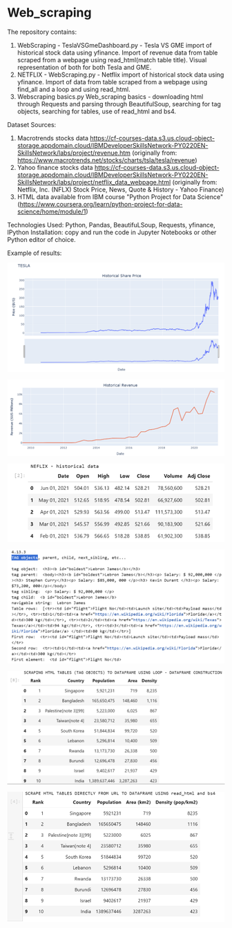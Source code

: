 # Web_scraping

The repository contains:
1. WebScraping - TeslaVSGmeDashboard.py - Tesla VS GME import of historical stock data using yfinance. Import of revenue data from table scraped from a webpage using read_html(match table title). Visual representation of both for both Tesla and GME.
2. NETFLIX - WebScraping.py - Netflix import of historical stock data using yfinance. Import of data from table scraped from a webpage using find_all and a loop and using read_html.
3. Webscraping basics.py Web_scraping basics - downloading html through Requests and parsing through BeautifulSoup, searching for tag objects, searching for tables, use of read_html and bs4.

Dataset Sources: 
1.  Macrotrends stocks data https://cf-courses-data.s3.us.cloud-object-storage.appdomain.cloud/IBMDeveloperSkillsNetwork-PY0220EN-SkillsNetwork/labs/project/revenue.htm (originally from: https://www.macrotrends.net/stocks/charts/tsla/tesla/revenue)
2.  Yahoo finance stocks data https://cf-courses-data.s3.us.cloud-object-storage.appdomain.cloud/IBMDeveloperSkillsNetwork-PY0220EN-SkillsNetwork/labs/project/netflix_data_webpage.html (originally from: Netflix, Inc. (NFLX) Stock Price, News, Quote & History - Yahoo Finance)
3.  HTML data available from IBM course "Python Project for Data Science" (https://www.coursera.org/learn/python-project-for-data-science/home/module/1)


Technologies Used: Python, Pandas, BeautifuLSoup, Requests, yfinance, IPython
Installation: copy and run the code in Jupyter Notebooks or other Python editor of choice.

Example of results:

![Tesla Historical Share Price](tesla_historical_share_price.png)


![Tesla Historical Revenue](tesla_historical_revenue.png)


![Netflix Historical Stocks Data - Scraping tables in 4 ways](Netflix_historical_data.png)


![Tag_objects](Tag_objects.png)


![Most Densely Populated Countries - Scraping tables to df using loop](Most_densely_populated_countries_scraping_tables_to_df_using_loop.png)


![Most Densely Populated Countries - Scraping tables to df using directly from url using read_html and bs4](Most_densly_populated_countries_scrape_tables_to_df_directly_from_url_using_read_html_and_bs4.png)




